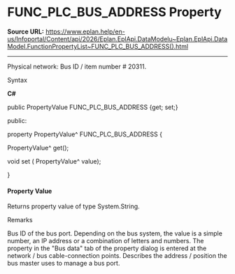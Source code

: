 # FUNC_PLC_BUS_ADDRESS Property

**Source URL:** https://www.eplan.help/en-us/Infoportal/Content/api/2026/Eplan.EplApi.DataModelu~Eplan.EplApi.DataModel.FunctionPropertyList~FUNC_PLC_BUS_ADDRESS().html

---

Physical network: Bus ID / item number # 20311.

Syntax

**C#**



public PropertyValue FUNC_PLC_BUS_ADDRESS {get; set;}

public:

property PropertyValue^ FUNC_PLC_BUS_ADDRESS {

   PropertyValue^ get();

   void set (    PropertyValue^ value);

}


#### Property Value

Returns property value of type System.String.

Remarks

Bus ID of the bus port. Depending on the bus system, the value is a simple number, an IP address or a combination of letters and numbers. The property in the "Bus data" tab of the property dialog is entered at the network / bus cable-connection points. Describes the address / position the bus master uses to manage a bus port.

